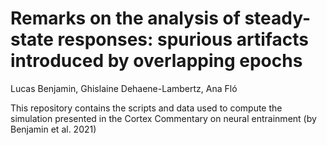 # Remarks on the analysis of steady-state responses: spurious artifacts introduced by overlapping epochs
Lucas Benjamin, Ghislaine Dehaene-Lambertz, Ana Fló

This repository contains the scripts and data used to compute the simulation presented in the Cortex Commentary on neural entrainment (by Benjamin et al. 2021)
